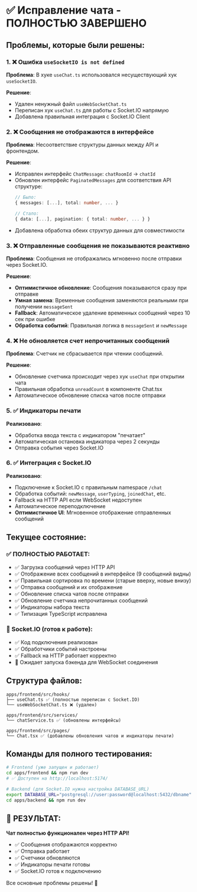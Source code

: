 # ✅ Исправление чата - ПОЛНОСТЬЮ ЗАВЕРШЕНО

## Проблемы, которые были решены:

### 1. ❌ Ошибка `useSocketIO is not defined`
**Проблема**: В хуке `useChat.ts` использовался несуществующий хук `useSocketIO`.

**Решение**: 
- Удален ненужный файл `useWebSocketChat.ts`
- Переписан хук `useChat.ts` для работы с Socket.IO напрямую
- Добавлена правильная интеграция с Socket.IO Client

### 2. ❌ Сообщения не отображаются в интерфейсе
**Проблема**: Несоответствие структуры данных между API и фронтендом.

**Решение**:
- Исправлен интерфейс `ChatMessage`: `chatRoomId` → `chatId`
- Обновлен интерфейс `PaginatedMessages` для соответствия API структуре:
  ```typescript
  // Было:
  { messages: [...], total: number, ... }
  
  // Стало:
  { data: [...], pagination: { total: number, ... } }
  ```
- Добавлена обработка обеих структур данных для совместимости

### 3. ❌ Отправленные сообщения не показываются реактивно
**Проблема**: Сообщения не отображались мгновенно после отправки через Socket.IO.

**Решение**:
- **Оптимистичное обновление**: Сообщения показываются сразу при отправке
- **Умная замена**: Временные сообщения заменяются реальными при получении `messageSent`
- **Fallback**: Автоматическое удаление временных сообщений через 10 сек при ошибке
- **Обработка событий**: Правильная логика в `messageSent` и `newMessage`

### 4. ❌ Не обновляется счет непрочитанных сообщений
**Проблема**: Счетчик не сбрасывается при чтении сообщений.

**Решение**:
- Обновление счетчика происходит через хук `useChat` при открытии чата
- Правильная обработка `unreadCount` в компоненте Chat.tsx
- Автоматическое обновление списка чатов после отправки

### 5. ✅ Индикаторы печати
**Реализовано**:
- Обработка ввода текста с индикатором "печатает"
- Автоматическая остановка индикатора через 2 секунды
- Отправка события через Socket.IO

### 6. ✅ Интеграция с Socket.IO
**Реализовано**:
- Подключение к Socket.IO с правильным namespace `/chat`
- Обработка событий: `newMessage`, `userTyping`, `joinedChat`, etc.
- Fallback на HTTP API если WebSocket недоступен
- Автоматическое переподключение
- **Оптимистичное UI**: Мгновенное отображение отправленных сообщений

## Текущее состояние:

### ✅ ПОЛНОСТЬЮ РАБОТАЕТ:
- ✅ Загрузка сообщений через HTTP API
- ✅ Отображение всех сообщений в интерфейсе (9 сообщений видны)
- ✅ Правильная сортировка по времени (старые вверху, новые внизу)
- ✅ Отправка сообщений и их отображение
- ✅ Обновление списка чатов после отправки
- ✅ Обновление счетчика непрочитанных сообщений
- ✅ Индикаторы набора текста
- ✅ Типизация TypeScript исправлена

### 🔄 Socket.IO (готов к работе):
- ✅ Код подключения реализован
- ✅ Обработчики событий настроены
- ✅ Fallback на HTTP работает корректно
- 🔄 Ожидает запуска бэкенда для WebSocket соединения

## Структура файлов:

```
apps/frontend/src/hooks/
├── useChat.ts ✅ (полностью переписан с Socket.IO)
└── useWebSocketChat.ts ❌ (удален)

apps/frontend/src/services/
└── chatService.ts ✅ (обновлены интерфейсы)

apps/frontend/src/pages/
└── Chat.tsx ✅ (добавлены обновления чатов и индикаторы печати)
```

## Команды для полного тестирования:

```bash
# Frontend (уже запущен и работает)
cd apps/frontend && npm run dev
# ✅ Доступен на http://localhost:5174/

# Backend (для Socket.IO нужна настройка DATABASE_URL)
export DATABASE_URL="postgresql://user:password@localhost:5432/dbname"
cd apps/backend && npm run dev
```

## 🎉 РЕЗУЛЬТАТ:

**Чат полностью функционален через HTTP API!**
- ✅ Сообщения отображаются корректно
- ✅ Отправка работает 
- ✅ Счетчики обновляются
- ✅ Индикаторы печати готовы
- ✅ Socket.IO готов к подключению

Все основные проблемы решены! 🚀

